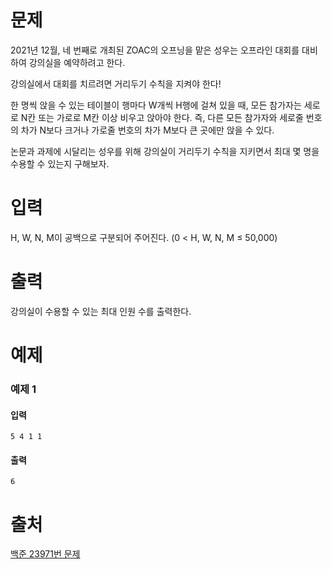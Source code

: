 # 문제
2021년 12월, 네 번째로 개최된 ZOAC의 오프닝을 맡은 성우는 오프라인 대회를 대비하여 강의실을 예약하려고 한다.

강의실에서 대회를 치르려면 거리두기 수칙을 지켜야 한다!

한 명씩 앉을 수 있는 테이블이 행마다 W개씩 H행에 걸쳐 있을 때, 모든 참가자는 세로로 N칸 또는 가로로 M칸 이상 비우고 앉아야 한다. 즉, 다른 모든 참가자와 세로줄 번호의 차가 N보다 크거나 가로줄 번호의 차가 M보다 큰 곳에만 앉을 수 있다.

논문과 과제에 시달리는 성우를 위해 강의실이 거리두기 수칙을 지키면서 최대 몇 명을 수용할 수 있는지 구해보자.

# 입력
H, W, N, M이 공백으로 구분되어 주어진다. (0 < H, W, N, M ≤ 50,000)


# 출력
강의실이 수용할 수 있는 최대 인원 수를 출력한다.

# 예제
### 예제 1
#### 입력
```
5 4 1 1
```
#### 출력
```
6
```

# 출처
[백준 23971번 문제](https://www.acmicpc.net/problem/23971)